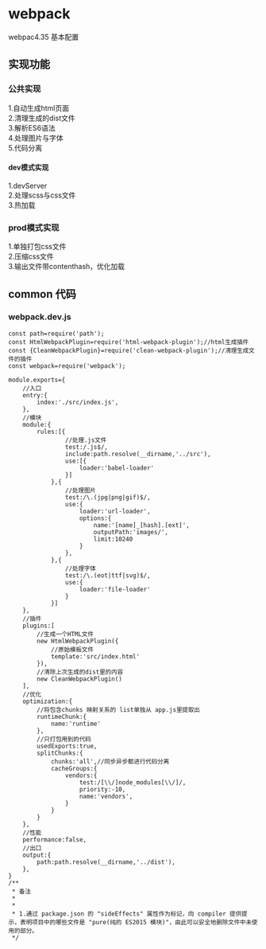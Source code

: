 # webpack
webpac4.35 基本配置



## 实现功能

### 公共实现
1.自动生成html页面    
2.清理生成的dist文件    
3.解析ES6语法    
4.处理图片与字体    
5.代码分离 

#### dev模式实现


1.devServer    
2.处理scss与css文件    
3.热加载      


### prod模式实现


1.单独打包css文件    
2.压缩css文件    
3.输出文件带contenthash，优化加载    

## common 代码

### webpack.dev.js
```
const path=require('path');
const HtmlWebpackPlugin=require('html-webpack-plugin');//html生成插件
const {CleanWebpackPlugin}=require('clean-webpack-plugin');//清理生成文件的插件
const webpack=require('webpack');

module.exports={
	//入口
	entry:{
		index:'./src/index.js',
	},
	//模块
	module:{
		rules:[{
				//处理.js文件
				test:/.js$/,
				include:path.resolve(__dirname,'../src'),
				use:[{
					loader:'babel-loader'
				}]
			},{
				//处理图片
				test:/\.(jpg|png|gif)$/,
				use:{
					loader:'url-loader',
					options:{
						name:'[name]_[hash].[ext]',
						outputPath:'images/',
						limit:10240
					}
				},
			},{
				//处理字体
				test:/\.(eot|ttf|svg)$/,
				use:{
					loader:'file-loader'
				}
			}]
	},
	//插件
	plugins:[
		//生成一个HTML文件
		new HtmlWebpackPlugin({
			//原始模板文件
			template:'src/index.html'
		}),
		//清除上次生成的dist里的内容
		new CleanWebpackPlugin()
	],
	//优化
	optimization:{
		//将包含chunks 映射关系的 list单独从 app.js里提取出
		runtimeChunk:{
			name:'runtime'
		},
		//只打包用到的代码
		usedExports:true,
		splitChunks:{
			chunks:'all',//同步异步都进行代码分离
			cacheGroups:{
				vendors:{
					test:/[\\/]node_modules[\\/]/,
					priority:-10,
					name:'vendors',
				}
			}
		}
	},
	//性能
	performance:false,
	//出口
	output:{
		path:path.resolve(__dirname,'../dist'),
	},
}
/**
 * 备注
 *
 *
 * 1.通过 package.json 的 "sideEffects" 属性作为标记，向 compiler 提供提示，表明项目中的哪些文件是 "pure(纯的 ES2015 模块)"，由此可以安全地删除文件中未使用的部分。
 */
```



